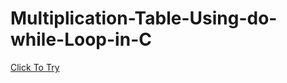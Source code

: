 # Multiplication-Table-Using-do-while-Loop-in-C
[Click To Try](https://replit.com/@harshrajbhar071/Multiplication-Table-Using-do-while-Loop-in-C#main.c)
